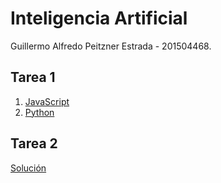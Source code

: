 # Inteligencia Artificial

Guillermo Alfredo Peitzner Estrada - 201504468.

## Tarea 1

1. [JavaScript](https://github.com/gpeitzner/ia/blob/main/tarea1/javascript.png)
2. [Python](https://github.com/gpeitzner/ia/blob/main/tarea1/python.jpg)

## Tarea 2

[Solución](https://gpeitzner.github.io/ia/tarea2/01_reflex_agent.html)
